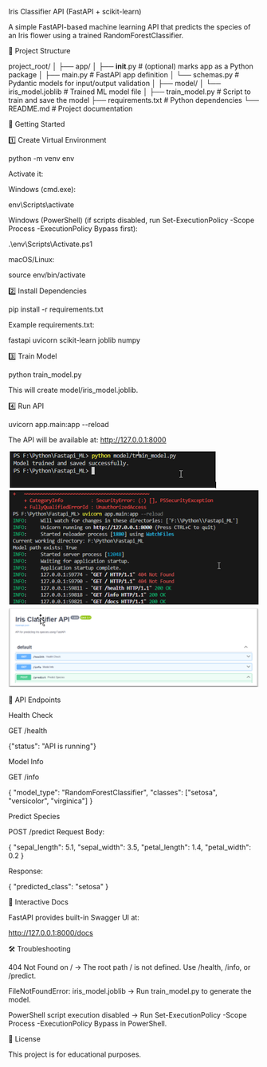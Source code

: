 Iris Classifier API (FastAPI + scikit-learn)

A simple FastAPI-based machine learning API that predicts the species of an Iris flower using a trained RandomForestClassifier.

📂 Project Structure

project_root/
│
├── app/
│   ├── __init__.py        # (optional) marks app as a Python package
│   ├── main.py            # FastAPI app definition
│   └── schemas.py         # Pydantic models for input/output validation
│
├── model/
│   └── iris_model.joblib  # Trained ML model file
│
├── train_model.py         # Script to train and save the model
├── requirements.txt       # Python dependencies
└── README.md              # Project documentation

🚀 Getting Started

1️⃣ Create Virtual Environment

python -m venv env

Activate it:

Windows (cmd.exe):

env\Scripts\activate

Windows (PowerShell) (if scripts disabled, run Set-ExecutionPolicy -Scope Process -ExecutionPolicy Bypass first):

.\env\Scripts\Activate.ps1

macOS/Linux:

source env/bin/activate

2️⃣ Install Dependencies

pip install -r requirements.txt

Example requirements.txt:

fastapi
uvicorn
scikit-learn
joblib
numpy

3️⃣ Train Model

python train_model.py

This will create model/iris_model.joblib.

4️⃣ Run API

uvicorn app.main:app --reload

The API will be available at: http://127.0.0.1:8000

![alt text](<image1.png>)
![alt text](<image2.png>)
![alt text](<image3.png>)

📡 API Endpoints

Health Check

GET /health

{"status": "API is running"}

Model Info

GET /info

{
  "model_type": "RandomForestClassifier",
  "classes": ["setosa", "versicolor", "virginica"]
}

Predict Species

POST /predict
Request Body:

{
  "sepal_length": 5.1,
  "sepal_width": 3.5,
  "petal_length": 1.4,
  "petal_width": 0.2
}

Response:

{
  "predicted_class": "setosa"
}

📖 Interactive Docs

FastAPI provides built-in Swagger UI at:

http://127.0.0.1:8000/docs

🛠 Troubleshooting

404 Not Found on / → The root path / is not defined. Use /health, /info, or /predict.

FileNotFoundError: iris_model.joblib → Run train_model.py to generate the model.

PowerShell script execution disabled → Run Set-ExecutionPolicy -Scope Process -ExecutionPolicy Bypass in PowerShell.

📜 License

This project is for educational purposes.

